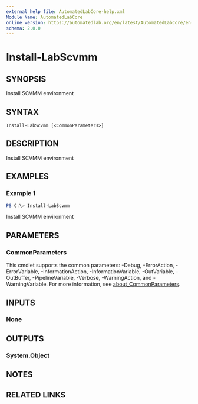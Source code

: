 ```yaml
---
external help file: AutomatedLabCore-help.xml
Module Name: AutomatedLabCore
online version: https://automatedlab.org/en/latest/AutomatedLabCore/en-us/Install-LabScvmm
schema: 2.0.0
---
```


# Install-LabScvmm

## SYNOPSIS
Install SCVMM environment

## SYNTAX

```
Install-LabScvmm [<CommonParameters>]
```

## DESCRIPTION
Install SCVMM environment

## EXAMPLES

### Example 1
```powershell
PS C:\> Install-LabScvmm
```

Install SCVMM environment

## PARAMETERS

### CommonParameters
This cmdlet supports the common parameters: -Debug, -ErrorAction, -ErrorVariable, -InformationAction, -InformationVariable, -OutVariable, -OutBuffer, -PipelineVariable, -Verbose, -WarningAction, and -WarningVariable. For more information, see [about_CommonParameters](http://go.microsoft.com/fwlink/?LinkID=113216).

## INPUTS

### None
## OUTPUTS

### System.Object
## NOTES

## RELATED LINKS

